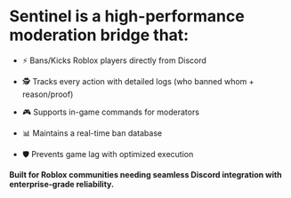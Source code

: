 # Sentinel is a high-performance moderation bridge that:

- ⚡ Bans/Kicks Roblox players directly from Discord

- 🕵️ Tracks every action with detailed logs (who banned whom + reason/proof)

- 🎮 Supports in-game commands for moderators

- 📊 Maintains a real-time ban database

- 🛡️ Prevents game lag with optimized execution

**Built for Roblox communities needing seamless Discord integration with enterprise-grade reliability.**
